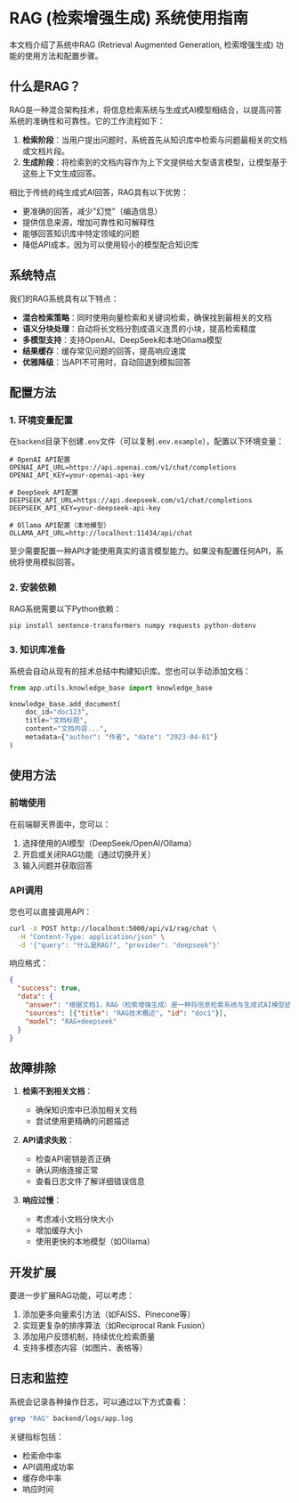# RAG (检索增强生成) 系统使用指南

本文档介绍了系统中RAG (Retrieval Augmented Generation, 检索增强生成) 功能的使用方法和配置步骤。

## 什么是RAG？

RAG是一种混合架构技术，将信息检索系统与生成式AI模型相结合，以提高问答系统的准确性和可靠性。它的工作流程如下：

1. **检索阶段**：当用户提出问题时，系统首先从知识库中检索与问题最相关的文档或文档片段。
2. **生成阶段**：将检索到的文档内容作为上下文提供给大型语言模型，让模型基于这些上下文生成回答。

相比于传统的纯生成式AI回答，RAG具有以下优势：

- 更准确的回答，减少"幻觉"（编造信息）
- 提供信息来源，增加可靠性和可解释性
- 能够回答知识库中特定领域的问题
- 降低API成本，因为可以使用较小的模型配合知识库

## 系统特点

我们的RAG系统具有以下特点：

- **混合检索策略**：同时使用向量检索和关键词检索，确保找到最相关的文档
- **语义分块处理**：自动将长文档分割成语义连贯的小块，提高检索精度
- **多模型支持**：支持OpenAI、DeepSeek和本地Ollama模型
- **结果缓存**：缓存常见问题的回答，提高响应速度
- **优雅降级**：当API不可用时，自动回退到模拟回答

## 配置方法

### 1. 环境变量配置

在`backend`目录下创建`.env`文件（可以复制`.env.example`），配置以下环境变量：

```
# OpenAI API配置
OPENAI_API_URL=https://api.openai.com/v1/chat/completions
OPENAI_API_KEY=your-openai-api-key

# DeepSeek API配置
DEEPSEEK_API_URL=https://api.deepseek.com/v1/chat/completions
DEEPSEEK_API_KEY=your-deepseek-api-key

# Ollama API配置（本地模型）
OLLAMA_API_URL=http://localhost:11434/api/chat
```

至少需要配置一种API才能使用真实的语言模型能力。如果没有配置任何API，系统将使用模拟回答。

### 2. 安装依赖

RAG系统需要以下Python依赖：

```bash
pip install sentence-transformers numpy requests python-dotenv
```

### 3. 知识库准备

系统会自动从现有的技术总结中构建知识库。您也可以手动添加文档：

```python
from app.utils.knowledge_base import knowledge_base

knowledge_base.add_document(
    doc_id="doc123",
    title="文档标题",
    content="文档内容...",
    metadata={"author": "作者", "date": "2023-04-01"}
)
```

## 使用方法

### 前端使用

在前端聊天界面中，您可以：

1. 选择使用的AI模型（DeepSeek/OpenAI/Ollama）
2. 开启或关闭RAG功能（通过切换开关）
3. 输入问题并获取回答

### API调用

您也可以直接调用API：

```bash
curl -X POST http://localhost:5000/api/v1/rag/chat \
  -H "Content-Type: application/json" \
  -d '{"query": "什么是RAG?", "provider": "deepseek"}'
```

响应格式：

```json
{
  "success": true,
  "data": {
    "answer": "根据文档1，RAG（检索增强生成）是一种将信息检索系统与生成式AI模型结合的混合架构技术...",
    "sources": [{"title": "RAG技术概述", "id": "doc1"}],
    "model": "RAG+deepseek"
  }
}
```

## 故障排除

1. **检索不到相关文档**：
   - 确保知识库中已添加相关文档
   - 尝试使用更精确的问题描述

2. **API请求失败**：
   - 检查API密钥是否正确
   - 确认网络连接正常
   - 查看日志文件了解详细错误信息

3. **响应过慢**：
   - 考虑减小文档分块大小
   - 增加缓存大小
   - 使用更快的本地模型（如Ollama）

## 开发扩展

要进一步扩展RAG功能，可以考虑：

1. 添加更多向量索引方法（如FAISS、Pinecone等）
2. 实现更复杂的排序算法（如Reciprocal Rank Fusion）
3. 添加用户反馈机制，持续优化检索质量
4. 支持多模态内容（如图片、表格等）

## 日志和监控

系统会记录各种操作日志，可以通过以下方式查看：

```bash
grep "RAG" backend/logs/app.log
```

关键指标包括：
- 检索命中率
- API调用成功率
- 缓存命中率
- 响应时间 
